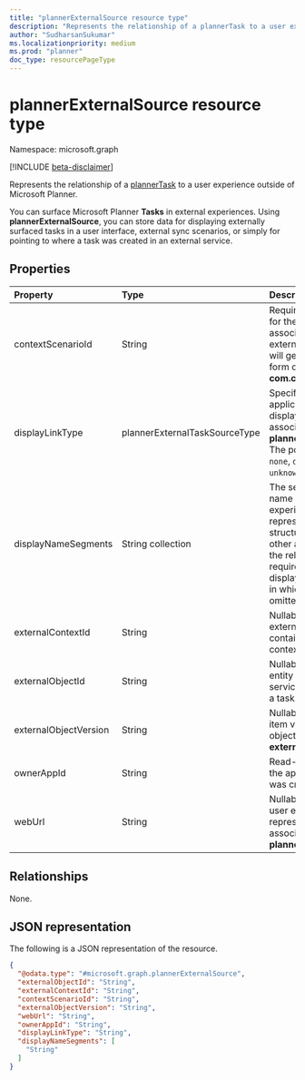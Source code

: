 ```yaml
---
title: "plannerExternalSource resource type"
description: "Represents the relationship of a plannerTask to a user experience outside of Microsoft Planner."
author: "SudharsanSukumar"
ms.localizationpriority: medium
ms.prod: "planner"
doc_type: resourcePageType
---
```


# plannerExternalSource resource type

Namespace: microsoft.graph

[!INCLUDE [beta-disclaimer](../../includes/beta-disclaimer.md)]

Represents the relationship of a [plannerTask](plannertask.md) to a user experience outside of Microsoft Planner. 

You can surface Microsoft Planner **Tasks** in external experiences. Using **plannerExternalSource**, you can store data for displaying externally surfaced tasks in a user interface, external sync scenarios, or simply for pointing to where a task was created in an external service.

## Properties
|Property|Type|Description|
|:---|:---|:---|
|contextScenarioId|String|Required. An identifier for the scenario associated with this external source. This will generally take the form of **com.contoso.myapp**.|
|displayLinkType|plannerExternalTaskSourceType|Specifies how an application should display the link to the associated **plannerExternalSource**. The possible values are: `none`, `default`, `unknownFutureValue`.|
|displayNameSegments|String collection|The segments of the name of the external experience. Segments represent a hierarchical structure that allows other apps to display the relationship. This is required unless displayLinkType is `none` in which case it can be omitted.|
|externalContextId|String|Nullable. The id of the external entity's containing entity or context.|
|externalObjectId|String|Nullable. The id of the entity that an external service associates with a task.|
|externalObjectVersion|String|Nullable. The external item version for the object specified by the **externalObjectId**.|
|ownerAppId|String|Read-only. The id of the app where the task was created.|
|webUrl|String|Nullable. URL of the user experience represented by the associated **plannerExternalSource**.|

## Relationships
None.

## JSON representation
The following is a JSON representation of the resource.
<!-- {
  "blockType": "resource",
  "@odata.type": "microsoft.graph.plannerExternalSource"
}
-->
``` json
{
  "@odata.type": "#microsoft.graph.plannerExternalSource",
  "externalObjectId": "String",
  "externalContextId": "String",
  "contextScenarioId": "String",
  "externalObjectVersion": "String",
  "webUrl": "String",
  "ownerAppId": "String",
  "displayLinkType": "String",
  "displayNameSegments": [
    "String"
  ]
}
```

